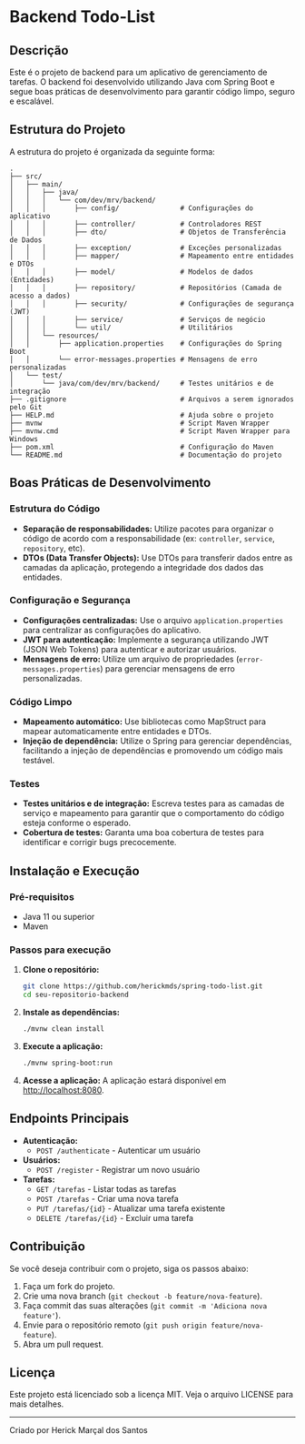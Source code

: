 
# Backend Todo-List

## Descrição
Este é o projeto de backend para um aplicativo de gerenciamento de tarefas. O backend foi desenvolvido utilizando Java com Spring Boot e segue boas práticas de desenvolvimento para garantir código limpo, seguro e escalável.

## Estrutura do Projeto
A estrutura do projeto é organizada da seguinte forma:

```
.
├── src/
│   ├── main/
│   │   ├── java/
│   │   │   └── com/dev/mrv/backend/
│   │   │       ├── config/               # Configurações do aplicativo
│   │   │       ├── controller/           # Controladores REST
│   │   │       ├── dto/                  # Objetos de Transferência de Dados
│   │   │       ├── exception/            # Exceções personalizadas
│   │   │       ├── mapper/               # Mapeamento entre entidades e DTOs
│   │   │       ├── model/                # Modelos de dados (Entidades)
│   │   │       ├── repository/           # Repositórios (Camada de acesso a dados)
│   │   │       ├── security/             # Configurações de segurança (JWT)
│   │   │       ├── service/              # Serviços de negócio
│   │   │       └── util/                 # Utilitários
│   │   └── resources/
│   │       ├── application.properties    # Configurações do Spring Boot
│   │       └── error-messages.properties # Mensagens de erro personalizadas
│   └── test/
│       └── java/com/dev/mrv/backend/     # Testes unitários e de integração
├── .gitignore                            # Arquivos a serem ignorados pelo Git
├── HELP.md                               # Ajuda sobre o projeto
├── mvnw                                  # Script Maven Wrapper
├── mvnw.cmd                              # Script Maven Wrapper para Windows
├── pom.xml                               # Configuração do Maven
└── README.md                             # Documentação do projeto
```

## Boas Práticas de Desenvolvimento

### Estrutura do Código
- **Separação de responsabilidades:** Utilize pacotes para organizar o código de acordo com a responsabilidade (ex: `controller`, `service`, `repository`, etc).
- **DTOs (Data Transfer Objects):** Use DTOs para transferir dados entre as camadas da aplicação, protegendo a integridade dos dados das entidades.

### Configuração e Segurança
- **Configurações centralizadas:** Use o arquivo `application.properties` para centralizar as configurações do aplicativo.
- **JWT para autenticação:** Implemente a segurança utilizando JWT (JSON Web Tokens) para autenticar e autorizar usuários.
- **Mensagens de erro:** Utilize um arquivo de propriedades (`error-messages.properties`) para gerenciar mensagens de erro personalizadas.

### Código Limpo
- **Mapeamento automático:** Use bibliotecas como MapStruct para mapear automaticamente entre entidades e DTOs.
- **Injeção de dependência:** Utilize o Spring para gerenciar dependências, facilitando a injeção de dependências e promovendo um código mais testável.

### Testes
- **Testes unitários e de integração:** Escreva testes para as camadas de serviço e mapeamento para garantir que o comportamento do código esteja conforme o esperado.
- **Cobertura de testes:** Garanta uma boa cobertura de testes para identificar e corrigir bugs precocemente.

## Instalação e Execução

### Pré-requisitos
- Java 11 ou superior
- Maven

### Passos para execução
1. **Clone o repositório:**
    ```sh
    git clone https://github.com/herickmds/spring-todo-list.git
    cd seu-repositorio-backend
    ```

2. **Instale as dependências:**
    ```sh
    ./mvnw clean install
    ```

3. **Execute a aplicação:**
    ```sh
    ./mvnw spring-boot:run
    ```

4. **Acesse a aplicação:**
    A aplicação estará disponível em [http://localhost:8080](http://localhost:8080).

## Endpoints Principais
- **Autenticação:**
  - `POST /authenticate` - Autenticar um usuário
- **Usuários:**
  - `POST /register` - Registrar um novo usuário
- **Tarefas:**
  - `GET /tarefas` - Listar todas as tarefas
  - `POST /tarefas` - Criar uma nova tarefa
  - `PUT /tarefas/{id}` - Atualizar uma tarefa existente
  - `DELETE /tarefas/{id}` - Excluir uma tarefa

## Contribuição
Se você deseja contribuir com o projeto, siga os passos abaixo:

1. Faça um fork do projeto.
2. Crie uma nova branch (`git checkout -b feature/nova-feature`).
3. Faça commit das suas alterações (`git commit -m 'Adiciona nova feature'`).
4. Envie para o repositório remoto (`git push origin feature/nova-feature`).
5. Abra um pull request.

## Licença
Este projeto está licenciado sob a licença MIT. Veja o arquivo LICENSE para mais detalhes.

---
Criado por Herick Marçal dos Santos
